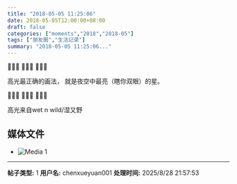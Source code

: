 ```yaml
---
title: "2018-05-05 11:25:06"
date: 2018-05-05T12:00:00+08:00
draft: false
categories: ["moments","2018","2018-05"]
tags: ["朋友圈","生活记录"]
summary: "2018-05-05 11:25:06..."
---
```


🌟🌟🌟 🌟🌟🌟 🌟🌟🌟

高光最正确的画法，
就是夜空中最亮（瞎你双眼）的星。

🌟🌟🌟 🌟🌟🌟 🌟🌟🌟

高光来自wet n wild/湿又野

## 媒体文件

- ![Media 1](/Moments/photos/2018-05-05/201805051125060.jpg)

---

**帖子类型:** 1
**用户名:** chenxueyuan001
**处理时间:** 2025/8/28 21:57:53